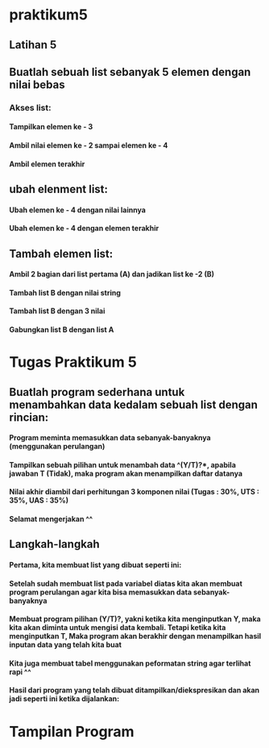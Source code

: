  # praktikum5
## Latihan 5
## Buatlah sebuah list sebanyak 5 elemen dengan nilai bebas
### Akses list:
#### Tampilkan elemen ke - 3
#### Ambil nilai elemen ke - 2 sampai elemen ke - 4
#### Ambil elemen terakhir

## ubah elenment list:

#### Ubah elemen ke - 4 dengan nilai lainnya 
#### Ubah elemen ke - 4 dengan elemen terakhir
 
## Tambah elemen list:
#### Ambil 2 bagian dari list pertama (A) dan jadikan list ke -2 (B)
#### Tambah list B dengan nilai string
#### Tambah list B dengan 3 nilai
#### Gabungkan list B dengan list A

# Tugas Praktikum 5

## Buatlah program sederhana untuk menambahkan data kedalam sebuah list dengan rincian:
#### Program meminta memasukkan data sebanyak-banyaknya (menggunakan perulangan)
#### Tampilkan sebuah pilihan untuk menambah data ^(Y/T)?*, apabila jawaban T (Tidak), maka program akan menampilkan daftar datanya
#### Nilai akhir diambil dari perhitungan 3 komponen nilai (Tugas : 30%, UTS : 35%, UAS : 35%)
#### Selamat mengerjakan ^^ 

## Langkah-langkah
#### Pertama, kita membuat list yang dibuat seperti ini:

#### Setelah sudah membuat list pada variabel diatas kita akan membuat program perulangan agar kita bisa memasukkan data sebanyak-banyaknya

#### Membuat program pilihan (Y/T)?, yakni ketika kita menginputkan Y, maka kita akan diminta untuk mengisi data kembali. Tetapi ketika kita menginputkan T, Maka program akan berakhir dengan menampilkan hasil inputan data yang telah kita buat
#### Kita juga membuat tabel menggunakan peformatan string agar terlihat rapi ^^

#### Hasil dari program yang telah dibuat ditampilkan/diekspresikan dan akan jadi seperti ini ketika dijalankan:
# Tampilan Program
 

